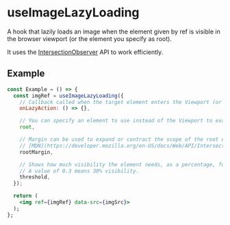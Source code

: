# useImageLazyLoading

A hook that lazily loads an image when the element given by ref is visible in the browser viewport (or the element you specify as root).

It uses the [IntersectionObserver](https://developer.mozilla.org/ko/docs/Web/API/Intersection_Observer_API) API to work efficiently.

## Example

```jsx
const Example = () => {
  const imgRef = useImageLazyLoading({
    // Callback called when the target element enters the Viewport (or the element specified as root)
    onLazyAction: () => {},

    // You can specify an element to use instead of the Viewport to examine the visibility of the target element.
    root,

    // Margin can be used to expand or contract the scope of the root element. (string)
    // [MDN](https://developer.mozilla.org/en-US/docs/Web/API/IntersectionObserver/rootMargin) 을 참고하세요.
    rootMargin,

    // Shows how much visibility the element needs, as a percentage, for the observer to run. (number[] | number)
    // A value of 0.3 means 30% visibility.
    threshold,
  });

  return (
    <img ref={imgRef} data-src={imgSrc}>
  );
};
```
